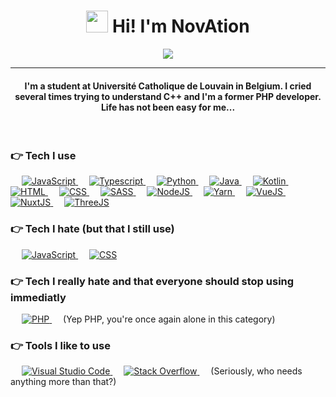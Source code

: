 <h1 align="center">
	<img src="https://media.giphy.com/media/hvRJCLFzcasrR4ia7z/giphy.gif" width="35"> Hi! I'm NovAtion
</h1>

<p align="center">
  <a href="https://github.com/DenverCoder1/readme-typing-svg"><img src="https://readme-typing-svg.herokuapp.com?lines=Computer+Science+Student;Javascript+Dev+(Not+proud+of+that);Mediocre+Web+Dev&center=true&width=500&height=50"></a>
</p>

<hr />

<h4 align="center">I'm a student at Université Catholique de Louvain in Belgium. I cried several times trying to understand C++ and I'm a former PHP developer. Life has not been easy for me...</h4>

<br />

### 👉 Tech I use

<p align="left"> 
  &emsp;
  <a href="https://developer.mozilla.org/en-US/docs/Web/JavaScript" target="_blank"> 
     <img alt="JavaScript" src="https://img.shields.io/badge/javascript-%23323330.svg?style=for-the-badge&logo=javascript&logoColor=%23F7DF1E">
  </a>
  &emsp;
  <a href="https://www.typescriptlang.org/" target="_blank"> 
    <img alt="Typescript" src="https://img.shields.io/badge/typescript-%23007ACC.svg?style=for-the-badge&logo=typescript&logoColor=white">
  </a>
  &emsp;
   <a href="https://www.python.org" target="_blank">
    <img alt="Python" src="https://img.shields.io/badge/python-3670A0?style=for-the-badge&logo=python&logoColor=ffdd54">
  </a>
  &emsp;
  <a href="https://www.java.com/en/" target="_blank">
    <img alt="Java" src="https://img.shields.io/badge/java-%23ED8B00.svg?style=for-the-badge&logo=java&logoColor=white">
  </a>
  &emsp;
  <a href="https://kotlinlang.org/" target="_blank">
    <img alt="Kotlin" src="https://img.shields.io/badge/kotlin-%230095D5.svg?style=for-the-badge&logo=kotlin&logoColor=white">
  </a>
  &emsp;
  <a href="https://developer.mozilla.org/en-US/docs/Web/HTML" target="_blank">
    <img alt="HTML" src="https://img.shields.io/badge/html5-%23E34F26.svg?style=for-the-badge&logo=html5&logoColor=white">
  </a>
  &emsp;
  <a href="https://developer.mozilla.org/en-US/docs/Web/CSS" target="_blank">
    <img alt="CSS" src="https://img.shields.io/badge/css3-%231572B6.svg?style=for-the-badge&logo=css3&logoColor=white">
  </a>
  &emsp;
  <a href="https://sass-lang.com" target="_blank">
    <img alt="SASS" src="https://img.shields.io/badge/SASS-hotpink.svg?style=for-the-badge&logo=SASS&logoColor=white">
  </a>
  &emsp;
  <a href="https://nodejs.org" target="_blank">
    <img alt="NodeJS" src="https://img.shields.io/badge/node.js-6DA55F?style=for-the-badge&logo=node.js&logoColor=white">
  </a>
  &emsp;
  <a href="https://yarnpkg.org" target="_blank">
    <img alt="Yarn" src="https://img.shields.io/badge/yarn-%232C8EBB.svg?style=for-the-badge&logo=yarn&logoColor=white">
  </a>
  &emsp;
  <a href="https://vuejs.org" target="_blank">
    <img alt="VueJS" src="https://img.shields.io/badge/vuejs-%2335495e.svg?style=for-the-badge&logo=vuedotjs&logoColor=%234FC08D">
  </a>
  &emsp;
  <a href="https://v3.nuxtjs.org" target="_blank">
    <img alt="NuxtJS" src="https://img.shields.io/badge/Nuxt-black?style=for-the-badge&logo=nuxt.js&logoColor=white">
  </a>
  &emsp;
  <a href="https://threejs.org/" target="_blank">
    <img alt="ThreeJS" src="https://img.shields.io/badge/threejs-black?style=for-the-badge&logo=three.js&logoColor=white">
  </a>
</p>

### 👉 Tech I hate (but that I still use)

<p align="left"> 
  &emsp;
  <a href="https://developer.mozilla.org/en-US/docs/Web/JavaScript" target="_blank"> 
     <img alt="JavaScript" src="https://img.shields.io/badge/javascript-%23323330.svg?style=for-the-badge&logo=javascript&logoColor=%23F7DF1E">
  </a>
  &emsp;
  <a href="https://developer.mozilla.org/en-US/docs/Web/CSS" target="_blank">
    <img alt="CSS" src="https://img.shields.io/badge/css3-%231572B6.svg?style=for-the-badge&logo=css3&logoColor=white">
  </a>
</p>

### 👉 Tech I really hate and that everyone should stop using immediatly

<p align="left"> 
  &emsp;
  <a href="https://www.php.net/" target="_blank"> 
     <img alt="PHP" src="https://img.shields.io/badge/php-%23777BB4.svg?style=for-the-badge&logo=php&logoColor=white">
  </a>
  &emsp;
  (Yep PHP, you're once again alone in this category)
</p>
 
### 👉 Tools I like to use
 
<p align="left">
  &emsp;
  <a href="https://code.visualstudio.com/">
    <img alt="Visual Studio Code" src="https://img.shields.io/badge/Visual%20Studio%20Code-0078d7.svg?style=for-the-badge&logo=visual-studio-code&logoColor=white">
  </a>
  &emsp;
    <a href="https://stackoverflow.com/">
      <img alt="Stack Overflow" src="https://img.shields.io/badge/-Stackoverflow-FE7A16?style=for-the-badge&logo=stack-overflow&logoColor=white">
  </a>
  &emsp;
    (Seriously, who needs anything more than that?)
</p>
